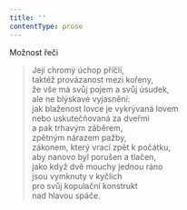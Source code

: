 ```yaml
---
title: ''
contentType: prose
---
```


Možnost řeči

> Její chromý úchop příčlí,  
> taktéž provázanost mezi kořeny,  
> že vše má svůj pojem a svůj úsudek,  
> ale ne blýskavé vyjasnění:  
> jak blaženost lovce je vykrývaná lovem  
> nebo uskutečňovaná za dveřmi  
> a pak trhavým záběrem,  
> zpětným nárazem pažby,  
> zákonem, který vrací zpět k počátku,  
> aby nanovo byl porušen a tlačen,  
> jako když dvě mouchy jednou ráno  
> jsou vymknuty v kyčlích  
> pro svůj kopulační konstrukt  
> nad hlavou spáče.
